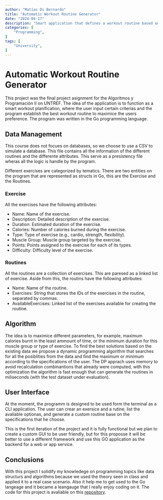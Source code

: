 ```yaml
---
author: "Matías Di Bernardo"
title: "Automatic Workout Routine Generator"
date: "2024-04-17"
description: "Smart application that defines a workout routine based on input parameters."
categories: [
    "Programming",
]
tags: [
    "University",
]
---
```


# Automatic Workout Routine Generator
This project was the final project asignment for the Algoritmos y Programación II on UNTREF. The idea of the application is to function as a smart workout planification, where the user input certain criterias and the program establish the best workout routine to maximice the users preference. The program was written in the Go programming language.

## Data Management
This course does not focues on databases, so we choose to use a CSV to simulate a database. This file contains all the information of the different routines and the differente attributes. This serve as a presistency file wheras all the logic is handle by the program.

Different exercises are categorized by tematics. There are two entities on the program that are represented as structs in Go, this are the Exercise and the Routines.

### Exercise
All the exercises have the following attributes:

- Name: Name of the exercise.
- Description: Detailed description of the exercise.
- Duration: Estimated duration of the exercise.
- Calories: Number of calories burned during the exercise.
- Type: Type of exercise (e.g., cardio, strength, flexibility).
- Muscle Group: Muscle group targeted by the exercise.
- Points: Points assigned to the exercise for each of its types.
- Difficulty: Difficulty level of the exercise.

### Routines
All the routines are a collection of exercises. This are paresed as a linked list of exercise. Aside from this, the routins have the following attributes:
- Name: Name of the routine.
- Exercises: String that stores the IDs of the exercises in the routine, separated by commas.
- AvailableExercises: Linked list of the exercises available for creating the routine.

## Algorithm
The idea is to maximice different parameters, for example, maximum calories burnt in the least ammount of time, or the minimum duration for this muscle group or type of exercise. To find the best solutions based on the existing data we propose a dynamic programming algorithm that searches for all the posiblities from the data and find the maximum or minimum according to the specifications of the user. The DP apprach uses memory to avoid recalculation combinantions that already were computed, with this optimization the algorithm is fast enough that can generate the routines in miliseconds (with the test dataset under evaluation).

## User Interface
At the moment, the programm is designed to be used form the terminal as a CLI application. The user can crear an exersice and a rutine, list the avaliable optionas, and generate a custom routine base on the specifications that he choose.

This is the first iteration of the project and it is fully functional but we plan to create a custom GUI to be user friendly, but for this proposse it will be better to use a different framework and use this GO application as the backend for a web or app service.

## Conclusions
With this project I solidify my knowledege on programming topics like data structurs and algorithms because we used the theory seen in class and applied it to a real case scenario. Also it help me to get used to the Go langeage and it became a leangauge that I really enjoy coding on it. The code for this project is avaliable on this [repository](https://github.com/MatiasDiBernardo/Workout-routine-generator).
